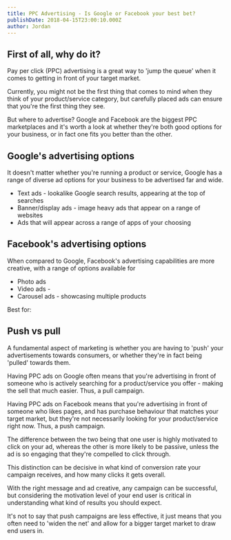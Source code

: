 ```yaml
---
title: PPC Advertising - Is Google or Facebook your best bet?
publishDate: 2018-04-15T23:00:10.000Z
author: Jordan
---
```

## First of all, why do it?

Pay per click (PPC) advertising is a great way to 'jump the queue' when it comes to getting in front of your target market.

Currently, you might not be the first thing that comes to mind when they think of your product/service category, but carefully placed ads can ensure that you're the first thing they see.

But where to advertise? Google and Facebook are the biggest PPC marketplaces and it's worth a look at whether they're both good options for your business, or in fact one fits you better than the other.

## Google's advertising options

It doesn't matter whether you're running a product or service, Google has a range of diverse ad options for your business to be advertised far and wide.

* Text ads - lookalike Google search results, appearing at the top of searches
* Banner/display ads - image heavy ads that appear on a range of websites
* Ads that will appear across a range of apps of your choosing

## Facebook's advertising options

When compared to Google, Facebook's advertising capabilities are more creative, with a range of options available for 

* Photo ads
* Video ads - 
* Carousel ads - showcasing multiple products

Best for:

## Push vs pull

A fundamental aspect of marketing is whether you are having to 'push' your advertisements towards consumers, or whether they're in fact being 'pulled' towards them.

Having PPC ads on Google often means that you're advertising in front of someone who is actively searching for a product/service you offer - making the sell that much easier. Thus, a pull campaign.

Having PPC ads on Facebook means that you're advertising in front of someone who likes pages, and has purchase behaviour that matches your target market, but they're not necessarily looking for your product/service right now. Thus, a push campaign.

The difference between the two being that one user is highly motivated to click on your ad, whereas the other is more likely to be passive, unless the ad is so engaging that they're compelled to click through.

This distinction can be decisive in what kind of conversion rate your campaign receives, and how many clicks it gets overall.

With the right message and ad creative, any campaign can be successful, but considering the motivation level of your end user is critical in understanding what kind of results you should expect.

It's not to say that push campaigns are less effective, it just means that you often need to 'widen the net' and allow for a bigger target market to draw end users in.

##
